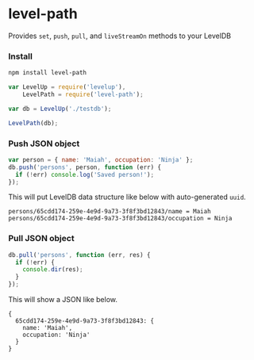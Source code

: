 level-path
==========

Provides `set`, `push`, `pull`, and `liveStreamOn` methods to your LevelDB

### Install
```bash
npm install level-path
```

```js
var LevelUp = require('levelup'),
    LevelPath = require('level-path');

var db = LevelUp('./testdb');

LevelPath(db);
```

### Push JSON object
```js
var person = { name: 'Maiah', occupation: 'Ninja' };
db.push('persons', person, function (err) {
  if (!err) console.log('Saved person!');
});
```

This will put LevelDB data structure like below with auto-generated `uuid`.
```
persons/65cdd174-259e-4e9d-9a73-3f8f3bd12843/name = Maiah
persons/65cdd174-259e-4e9d-9a73-3f8f3bd12843/occupation = Ninja
```

### Pull JSON object
```js
db.pull('persons', function (err, res) {
  if (!err) {
    console.dir(res);
  }
});
```

This will show a JSON like below.
```
{
  65cdd174-259e-4e9d-9a73-3f8f3bd12843: {
    name: 'Maiah',
    occupation: 'Ninja'
  }
}
```